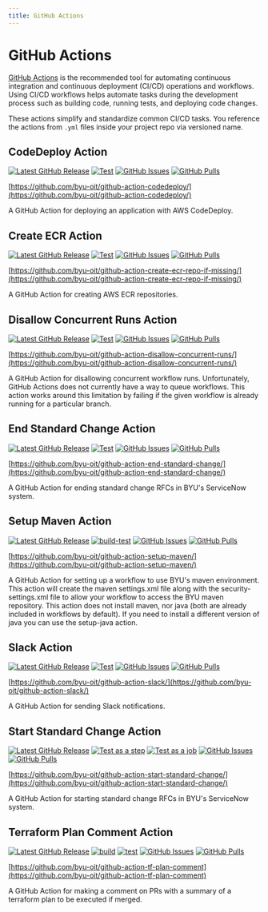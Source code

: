 ```yaml
---
title: GitHub Actions
---
```


# GitHub Actions

[GitHub Actions](https://github.com/features/actions) is the recommended tool for automating continuous integration and 
continuous deployment (CI/CD) operations and workflows. Using CI/CD workflows helps automate tasks during the 
development process such as building code, running tests, and deploying code changes.

These actions simplify and standardize common CI/CD tasks. You reference the actions from `.yml` files inside your 
project repo via versioned name.

## CodeDeploy Action

[![Latest GitHub Release](https://img.shields.io/github/v/release/byu-oit/github-action-codedeploy?sort=semver)](https://github.com/byu-oit/github-action-codedeploy/releases/)
[![Test](https://github.com/byu-oit/github-action-codedeploy/workflows/Test/badge.svg)](https://github.com/byu-oit/github-action-codedeploy/actions?query=workflow%3ATest)
[![GitHub Issues](https://img.shields.io/github/issues/byu-oit/github-action-codedeploy.svg)](https://github.com/byu-oit/github-action-codedeploy/issues/)
[![GitHub Pulls](https://img.shields.io/github/issues-pr/byu-oit/github-action-codedeploy.svg)](https://github.com/byu-oit/github-action-codedeploy/pulls/)

[https://github.com/byu-oit/github-action-codedeploy/](https://github.com/byu-oit/github-action-codedeploy/)

A GitHub Action for deploying an application with AWS CodeDeploy.

## Create ECR Action

[![Latest GitHub Release](https://img.shields.io/github/v/release/byu-oit/github-action-create-ecr-repo-if-missing?sort=semver)](https://github.com/byu-oit/github-action-create-ecr-repo-if-missing/releases/)
[![Test](https://github.com/byu-oit/github-action-create-ecr-repo-if-missing/workflows/Test/badge.svg)](https://github.com/byu-oit/github-action-create-ecr-repo-if-missing/actions?query=workflow%3ATest)
[![GitHub Issues](https://img.shields.io/github/issues/byu-oit/github-action-create-ecr-repo-if-missing.svg)](https://github.com/byu-oit/github-action-create-ecr-repo-if-missing/issues/)
[![GitHub Pulls](https://img.shields.io/github/issues-pr/byu-oit/github-action-create-ecr-repo-if-missing.svg)](https://github.com/byu-oit/github-action-create-ecr-repo-if-missing/pulls/)

[https://github.com/byu-oit/github-action-create-ecr-repo-if-missing/](https://github.com/byu-oit/github-action-create-ecr-repo-if-missing/)

A GitHub Action for creating AWS ECR repositories.

## Disallow Concurrent Runs Action

[![Latest GitHub Release](https://img.shields.io/github/v/release/byu-oit/github-action-disallow-concurrent-runs?sort=semver)](https://github.com/byu-oit/github-action-disallow-concurrent-runs/releases/)
[![Test](https://github.com/byu-oit/github-action-disallow-concurrent-runs/workflows/Test/badge.svg)](https://github.com/byu-oit/github-action-disallow-concurrent-runs/actions?query=workflow%3ATest)
[![GitHub Issues](https://img.shields.io/github/issues/byu-oit/github-action-disallow-concurrent-runs.svg)](https://github.com/byu-oit/github-action-disallow-concurrent-runs/issues/)
[![GitHub Pulls](https://img.shields.io/github/issues-pr/byu-oit/github-action-disallow-concurrent-runs.svg)](https://github.com/byu-oit/github-action-disallow-concurrent-runs/pulls/)

[https://github.com/byu-oit/github-action-disallow-concurrent-runs/](https://github.com/byu-oit/github-action-disallow-concurrent-runs/)

A GitHub Action for disallowing concurrent workflow runs. Unfortunately, GitHub Actions does not currently have a way 
to queue workflows. This action works around this limitation by failing if the given workflow is already running for a 
particular branch.

## End Standard Change Action

[![Latest GitHub Release](https://img.shields.io/github/v/release/byu-oit/github-action-end-standard-change?sort=semver)](https://github.com/byu-oit/github-action-end-standard-change/releases/)
[![Test](https://github.com/byu-oit/github-action-end-standard-change/workflows/Test/badge.svg)](https://github.com/byu-oit/github-action-end-standard-change/actions?query=workflow%3ATest)
[![GitHub Issues](https://img.shields.io/github/issues/byu-oit/github-action-end-standard-change.svg)](https://github.com/byu-oit/github-action-end-standard-change/issues/)
[![GitHub Pulls](https://img.shields.io/github/issues-pr/byu-oit/github-action-end-standard-change.svg)](https://github.com/byu-oit/github-action-end-standard-change/pulls/)

[https://github.com/byu-oit/github-action-end-standard-change/](https://github.com/byu-oit/github-action-end-standard-change/)

A GitHub Action for ending standard change RFCs in BYU's ServiceNow system.

## Setup Maven Action

[![Latest GitHub Release](https://img.shields.io/github/v/release/byu-oit/github-action-setup-maven?sort=semver)](https://github.com/byu-oit/github-action-setup-maven/releases/)
[![build-test](https://github.com/byu-oit/github-action-setup-maven/workflows/build-test/badge.svg)](https://github.com/byu-oit/github-action-setup-maven/actions?query=workflow%3Abuild-test)
[![GitHub Issues](https://img.shields.io/github/issues/byu-oit/github-action-setup-maven.svg)](https://github.com/byu-oit/github-action-setup-maven/issues/)
[![GitHub Pulls](https://img.shields.io/github/issues-pr/byu-oit/github-action-setup-maven.svg)](https://github.com/byu-oit/github-action-setup-maven/pulls/)

[https://github.com/byu-oit/github-action-setup-maven/](https://github.com/byu-oit/github-action-setup-maven/)

A GitHub Action for setting up a workflow to use BYU's maven environment. This action will create the maven 
settings.xml file along with the security-settings.xml file to allow your workflow to access the BYU maven repository. 
This action does not install maven, nor java (both are already included in workflows by default). If you need to 
install a different version of java you can use the setup-java action.

## Slack Action

[![Latest GitHub Release](https://img.shields.io/github/v/release/byu-oit/github-action-slack?sort=semver)](https://github.com/byu-oit/github-action-slack/releases/)
[![Test](https://github.com/byu-oit/github-action-slack/workflows/Test/badge.svg)](https://github.com/byu-oit/github-action-slack/actions?query=workflow%3ATest)
[![GitHub Issues](https://img.shields.io/github/issues/byu-oit/github-action-slack.svg)](https://github.com/byu-oit/github-action-slack/issues/)
[![GitHub Pulls](https://img.shields.io/github/issues-pr/byu-oit/github-action-slack.svg)](https://github.com/byu-oit/github-action-slack/pulls/)

[https://github.com/byu-oit/github-action-slack/](https://github.com/byu-oit/github-action-slack/)

A GitHub Action for sending Slack notifications.

## Start Standard Change Action

[![Latest GitHub Release](https://img.shields.io/github/v/release/byu-oit/github-action-start-standard-change?sort=semver)](https://github.com/byu-oit/github-action-start-standard-change/releases/)
[![Test as a step](https://github.com/byu-oit/github-action-start-standard-change/workflows/Test%20as%20a%20step/badge.svg)](https://github.com/byu-oit/github-action-start-standard-change/actions?query=workflow%3ATest%20as%20a%20step)
[![Test as a job](https://github.com/byu-oit/github-action-start-standard-change/workflows/Test%20as%20a%20job/badge.svg)](https://github.com/byu-oit/github-action-start-standard-change/actions?query=workflow%3ATest%20as%20a%20job)
[![GitHub Issues](https://img.shields.io/github/issues/byu-oit/github-action-start-standard-change.svg)](https://github.com/byu-oit/github-action-start-standard-change/issues/)
[![GitHub Pulls](https://img.shields.io/github/issues-pr/byu-oit/github-action-start-standard-change.svg)](https://github.com/byu-oit/github-action-start-standard-change/pulls/)

[https://github.com/byu-oit/github-action-start-standard-change/](https://github.com/byu-oit/github-action-start-standard-change/)

A GitHub Action for starting standard change RFCs in BYU's ServiceNow system.

## Terraform Plan Comment Action

[![Latest GitHub Release](https://img.shields.io/github/v/release/byu-oit/github-action-tf-plan-comment?sort=semver)](https://github.com/byu-oit/github-action-tf-plan-comment/releases/)
[![build](https://github.com/byu-oit/github-action-tf-plan-comment/workflows/build/badge.svg)](https://github.com/byu-oit/github-action-tf-plan-comment/actions?query=workflow%3Abuild)
[![test](https://github.com/byu-oit/github-action-tf-plan-comment/workflows/test/badge.svg)](https://github.com/byu-oit/github-action-tf-plan-comment/actions?query=workflow%3Atest)
[![GitHub Issues](https://img.shields.io/github/issues/byu-oit/github-action-tf-plan-comment.svg)](https://github.com/byu-oit/github-action-tf-plan-comment/issues/)
[![GitHub Pulls](https://img.shields.io/github/issues-pr/byu-oit/github-action-tf-plan-comment.svg)](https://github.com/byu-oit/github-action-tf-plan-comment/pulls/)

[https://github.com/byu-oit/github-action-tf-plan-comment](https://github.com/byu-oit/github-action-tf-plan-comment)

A GitHub Action for making a comment on PRs with a summary of a terraform plan to be executed if merged.
